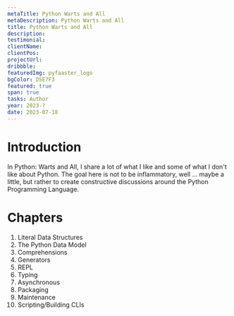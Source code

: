 ```yaml
---
metaTitle: Python Warts and All
metaDescription: Python Warts and All
title: Python Warts and All
description:
testimonial:
clientName:
clientPos:
projectUrl:
dribbble:
featuredImg: pyfaaster_logo
bgColor: D5E7F3
featured: true
span: true
tasks: Author
year: 2023-?
date: 2023-07-18
---
```


<div class="col-start-3 col-end-9">


# Introduction

In Python: Warts and All, I share a lot of what I like and some of what I don't like about Python. The goal here is not to be inflammatory, well ... maybe a little,
but rather to create constructive discussions around the Python Programming Language.

# Chapters

1. Literal Data Structures
2. The Python Data Model
3. Comprehensions
4. Generators
5. REPL
6. Typing
7. Asynchronous
8. Packaging
9. Maintenance
10. Scripting/Building CLIs